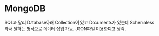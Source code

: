 # MongoDB

SQL과 달리 Database아래 Collection이 있고 Documents가 있는데 Schemaless라서 원하는 형식으로 데이터 삽입 가능. JSON파일 이용한다고 생각.
